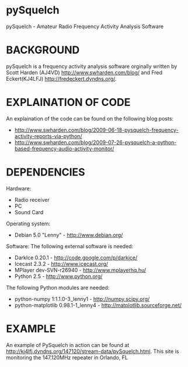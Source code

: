 pySquelch
=========

pySquelch - Amateur Radio Frequency Activity Analysis Software

BACKGROUND
==========
pySquelch is a frequency activity analysis software orginally written by Scott Harden (AJ4VD) <http://www.swharden.com/blog/> and Fred Eckert(KJ4LFJ) <http://fredeckert.dyndns.org/>.

EXPLAINATION OF CODE
====================
An explaination of the code can be found on the following blog posts: 

* http://www.swharden.com/blog/2009-06-18-pysquelch-frequency-activity-reports-via-python/
* http://www.swharden.com/blog/2009-07-26-pysquelch-a-python-based-frequency-audio-activity-monitor/

DEPENDENCIES
===================
Hardware:
- Radio receiver
- PC
- Sound Card

Operating system:
- Debian 5.0 "Lenny" - http://www.debian.org/

Software:
The following external software is needed:
- DarkIce 0.20.1 - http://code.google.com/p/darkice/
- Icecast 2.3.2 - http://www.icecast.org/
- MPlayer dev-SVN-r26940 - http://www.mplayerhq.hu/
- Python 2.5 - http://www.python.org/

The following Python modules are needed:
- python-numpy 1:1.1.0-3_lenny1 - http://numpy.scipy.org/
- python-matplotlib 0.98.1-1_lenny4 - http://matplotlib.sourceforge.net/

EXAMPLE
=======
An example of PySquelch in action can be found at http://kj4lfj.dyndns.org/147120/stream-data/pySquelch.html. This site is monitoring the 147.120MHz repeater in Orlando, FL

